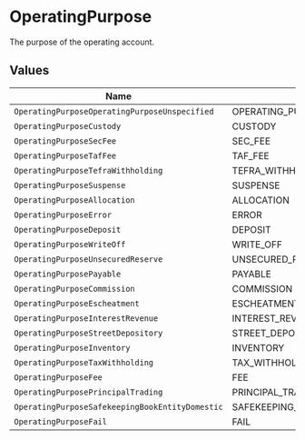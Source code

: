 # OperatingPurpose

The purpose of the operating account.


## Values

| Name                                            | Value                                           |
| ----------------------------------------------- | ----------------------------------------------- |
| `OperatingPurposeOperatingPurposeUnspecified`   | OPERATING_PURPOSE_UNSPECIFIED                   |
| `OperatingPurposeCustody`                       | CUSTODY                                         |
| `OperatingPurposeSecFee`                        | SEC_FEE                                         |
| `OperatingPurposeTafFee`                        | TAF_FEE                                         |
| `OperatingPurposeTefraWithholding`              | TEFRA_WITHHOLDING                               |
| `OperatingPurposeSuspense`                      | SUSPENSE                                        |
| `OperatingPurposeAllocation`                    | ALLOCATION                                      |
| `OperatingPurposeError`                         | ERROR                                           |
| `OperatingPurposeDeposit`                       | DEPOSIT                                         |
| `OperatingPurposeWriteOff`                      | WRITE_OFF                                       |
| `OperatingPurposeUnsecuredReserve`              | UNSECURED_RESERVE                               |
| `OperatingPurposePayable`                       | PAYABLE                                         |
| `OperatingPurposeCommission`                    | COMMISSION                                      |
| `OperatingPurposeEscheatment`                   | ESCHEATMENT                                     |
| `OperatingPurposeInterestRevenue`               | INTEREST_REVENUE                                |
| `OperatingPurposeStreetDepository`              | STREET_DEPOSITORY                               |
| `OperatingPurposeInventory`                     | INVENTORY                                       |
| `OperatingPurposeTaxWithholding`                | TAX_WITHHOLDING                                 |
| `OperatingPurposeFee`                           | FEE                                             |
| `OperatingPurposePrincipalTrading`              | PRINCIPAL_TRADING                               |
| `OperatingPurposeSafekeepingBookEntityDomestic` | SAFEKEEPING_BOOK_ENTITY_DOMESTIC                |
| `OperatingPurposeFail`                          | FAIL                                            |
